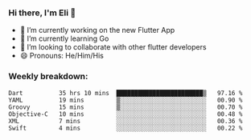 ### Hi there, I'm Eli 👋
- 🔭 I’m currently working on the new Flutter App
- 🌱 I’m currently learning Go
- 🦄 I’m looking to collaborate with other flutter developers
- 😄 Pronouns: He/Him/His

### Weekly breakdown:
<!--START_SECTION:waka-->

```text
Dart          35 hrs 10 mins  ████████████████████████▒   97.16 %
YAML          19 mins         ▒░░░░░░░░░░░░░░░░░░░░░░░░   00.90 %
Groovy        15 mins         ▒░░░░░░░░░░░░░░░░░░░░░░░░   00.70 %
Objective-C   10 mins         ░░░░░░░░░░░░░░░░░░░░░░░░░   00.48 %
XML           7 mins          ░░░░░░░░░░░░░░░░░░░░░░░░░   00.36 %
Swift         4 mins          ░░░░░░░░░░░░░░░░░░░░░░░░░   00.22 %
```

<!--END_SECTION:waka-->
